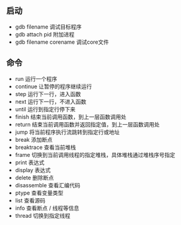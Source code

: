 ## 启动 
* gdb filename 调试目标程序
* gdb attach pid 附加进程
* gdb filename corename 调试core文件


## 命令
* run 运行一个程序
* continue 让暂停的程序继续运行
* step 运行下一行，进入函数
* next 运行下一行，不进入函数
* until 运行到指定行停下来
* finish 结束当前调用函数，到上一层函数调用处
* return 结束当前调用函数并返回指定值，到上一层函数调用处
* jump 将当前程序执行流跳转到指定行或地址
* break 添加断点
* breaktrace 查看当前堆栈
* frame 切换到当前调用线程的指定堆栈，具体堆栈通过堆栈序号指定
* print 表达式
* display 表达式
* delete 删除断点
* disassemble 查看汇编代码
* ptype 查看变量类型
* list 查看源码
* info 查看断点 / 线程等信息
* thread 切换到指定线程
